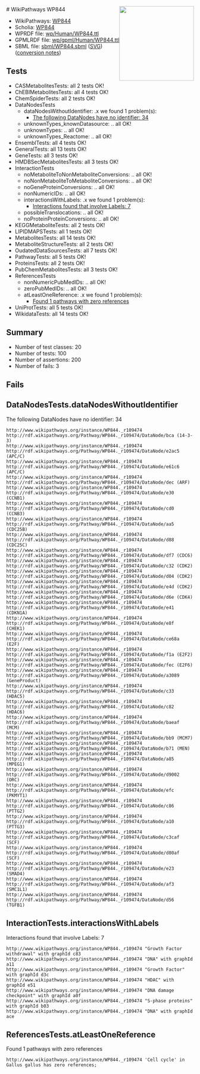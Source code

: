 <img style="float: right; width: 200px" src="../logo.png" />
# WikiPathways WP844

* WikiPathways: [WP844](https://identifiers.org/wikipathways:WP844)
* Scholia: [WP844](https://scholia.toolforge.org/wikipathways/WP844)
* WPRDF file: [wp/Human/WP844.ttl](../wp/Human/WP844.ttl)
* GPMLRDF file: [wp/gpml/Human/WP844.ttl](../wp/gpml/Human/WP844.ttl)
* SBML file: [sbml/WP844.sbml](../sbml/WP844.sbml) ([SVG](../sbml/WP844.svg)) ([conversion notes](../sbml/WP844.txt))

## Tests
* CASMetabolitesTests: all 2 tests OK!
* ChEBIMetabolitesTests: all 4 tests OK!
* ChemSpiderTests: all 2 tests OK!
* DataNodesTests
    * dataNodesWithoutIdentifier: .x we found 1 problem(s):
        * [The following DataNodes have no identifier: 34](#8792c4d2)
    * unknownTypes_knownDatasource: .. all OK!
    * unknownTypes: .. all OK!
    * unknownTypes_Reactome: .. all OK!
* EnsemblTests: all 4 tests OK!
* GeneralTests: all 13 tests OK!
* GeneTests: all 3 tests OK!
* HMDBSecMetabolitesTests: all 3 tests OK!
* InteractionTests
    * noMetaboliteToNonMetaboliteConversions: .. all OK!
    * noNonMetaboliteToMetaboliteConversions: .. all OK!
    * noGeneProteinConversions: .. all OK!
    * nonNumericIDs: .. all OK!
    * interactionsWithLabels: .x we found 1 problem(s):
        * [Interactions found that involve Labels: 7](#630d267e)
    * possibleTranslocations: .. all OK!
    * noProteinProteinConversions: .. all OK!
* KEGGMetaboliteTests: all 2 tests OK!
* LIPIDMAPSTests: all 1 tests OK!
* MetabolitesTests: all 14 tests OK!
* MetaboliteStructureTests: all 2 tests OK!
* OudatedDataSourcesTests: all 7 tests OK!
* PathwayTests: all 5 tests OK!
* ProteinsTests: all 2 tests OK!
* PubChemMetabolitesTests: all 3 tests OK!
* ReferencesTests
    * nonNumericPubMedIDs: .. all OK!
    * zeroPubMedIDs: .. all OK!
    * atLeastOneReference: .x we found 1 problem(s):
        * [Found 1 pathways with zero references](#35eb778e)
* UniProtTests: all 5 tests OK!
* WikidataTests: all 14 tests OK!


## Summary

* Number of test classes: 20
* Number of tests: 100
* Number of assertions: 200
* Number of fails: 3

## Fails

<a name="8792c4d2" />

## DataNodesTests.dataNodesWithoutIdentifier

The following DataNodes have no identifier: 34
```
http://www.wikipathways.org/instance/WP844._r109474 http://rdf.wikipathways.org/Pathway/WP844._r109474/DataNode/bca (14-3-3)
http://www.wikipathways.org/instance/WP844._r109474 http://rdf.wikipathways.org/Pathway/WP844._r109474/DataNode/e2ac5 (APC/C)
http://www.wikipathways.org/instance/WP844._r109474 http://rdf.wikipathways.org/Pathway/WP844._r109474/DataNode/e61c6 (APC/C)
http://www.wikipathways.org/instance/WP844._r109474 http://rdf.wikipathways.org/Pathway/WP844._r109474/DataNode/dec (ARF)
http://www.wikipathways.org/instance/WP844._r109474 http://rdf.wikipathways.org/Pathway/WP844._r109474/DataNode/e30 (CCNB1)
http://www.wikipathways.org/instance/WP844._r109474 http://rdf.wikipathways.org/Pathway/WP844._r109474/DataNode/cd0 (CCNB3)
http://www.wikipathways.org/instance/WP844._r109474 http://rdf.wikipathways.org/Pathway/WP844._r109474/DataNode/aa5 (CDC25B)
http://www.wikipathways.org/instance/WP844._r109474 http://rdf.wikipathways.org/Pathway/WP844._r109474/DataNode/d88 (CDC25C)
http://www.wikipathways.org/instance/WP844._r109474 http://rdf.wikipathways.org/Pathway/WP844._r109474/DataNode/df7 (CDC6)
http://www.wikipathways.org/instance/WP844._r109474 http://rdf.wikipathways.org/Pathway/WP844._r109474/DataNode/c32 (CDK2)
http://www.wikipathways.org/instance/WP844._r109474 http://rdf.wikipathways.org/Pathway/WP844._r109474/DataNode/d04 (CDK2)
http://www.wikipathways.org/instance/WP844._r109474 http://rdf.wikipathways.org/Pathway/WP844._r109474/DataNode/e4d (CDK2)
http://www.wikipathways.org/instance/WP844._r109474 http://rdf.wikipathways.org/Pathway/WP844._r109474/DataNode/d6e (CDK4)
http://www.wikipathways.org/instance/WP844._r109474 http://rdf.wikipathways.org/Pathway/WP844._r109474/DataNode/e41 (CDKN1A)
http://www.wikipathways.org/instance/WP844._r109474 http://rdf.wikipathways.org/Pathway/WP844._r109474/DataNode/e8f (CHEK1)
http://www.wikipathways.org/instance/WP844._r109474 http://rdf.wikipathways.org/Pathway/WP844._r109474/DataNode/ce68a (E2F)
http://www.wikipathways.org/instance/WP844._r109474 http://rdf.wikipathways.org/Pathway/WP844._r109474/DataNode/f1a (E2F2)
http://www.wikipathways.org/instance/WP844._r109474 http://rdf.wikipathways.org/Pathway/WP844._r109474/DataNode/fec (E2F6)
http://www.wikipathways.org/instance/WP844._r109474 http://rdf.wikipathways.org/Pathway/WP844._r109474/DataNode/a3089 (GeneProduct)
http://www.wikipathways.org/instance/WP844._r109474 http://rdf.wikipathways.org/Pathway/WP844._r109474/DataNode/c33 (HDAC5)
http://www.wikipathways.org/instance/WP844._r109474 http://rdf.wikipathways.org/Pathway/WP844._r109474/DataNode/c82 (HDAC6)
http://www.wikipathways.org/instance/WP844._r109474 http://rdf.wikipathways.org/Pathway/WP844._r109474/DataNode/baeaf (MCM)
http://www.wikipathways.org/instance/WP844._r109474 http://rdf.wikipathways.org/Pathway/WP844._r109474/DataNode/bb9 (MCM7)
http://www.wikipathways.org/instance/WP844._r109474 http://rdf.wikipathways.org/Pathway/WP844._r109474/DataNode/b71 (MEN)
http://www.wikipathways.org/instance/WP844._r109474 http://rdf.wikipathways.org/Pathway/WP844._r109474/DataNode/a85 (MPEG1)
http://www.wikipathways.org/instance/WP844._r109474 http://rdf.wikipathways.org/Pathway/WP844._r109474/DataNode/d9002 (ORC)
http://www.wikipathways.org/instance/WP844._r109474 http://rdf.wikipathways.org/Pathway/WP844._r109474/DataNode/efc (PKMYT1)
http://www.wikipathways.org/instance/WP844._r109474 http://rdf.wikipathways.org/Pathway/WP844._r109474/DataNode/c86 (PTTG2)
http://www.wikipathways.org/instance/WP844._r109474 http://rdf.wikipathways.org/Pathway/WP844._r109474/DataNode/a10 (PTTG3)
http://www.wikipathways.org/instance/WP844._r109474 http://rdf.wikipathways.org/Pathway/WP844._r109474/DataNode/c3caf (SCF)
http://www.wikipathways.org/instance/WP844._r109474 http://rdf.wikipathways.org/Pathway/WP844._r109474/DataNode/d80af (SCF)
http://www.wikipathways.org/instance/WP844._r109474 http://rdf.wikipathways.org/Pathway/WP844._r109474/DataNode/e23 (SMAD4)
http://www.wikipathways.org/instance/WP844._r109474 http://rdf.wikipathways.org/Pathway/WP844._r109474/DataNode/af3 (SMC1L1)
http://www.wikipathways.org/instance/WP844._r109474 http://rdf.wikipathways.org/Pathway/WP844._r109474/DataNode/d56 (TGFB1)
```

<a name="630d267e" />

## InteractionTests.interactionsWithLabels

Interactions found that involve Labels: 7
```
http://www.wikipathways.org/instance/WP844._r109474 "Growth Factor 
withdrawal" with graphId c83
http://www.wikipathways.org/instance/WP844._r109474 "DNA" with graphId a11
http://www.wikipathways.org/instance/WP844._r109474 "Growth Factor" with graphId d3c
http://www.wikipathways.org/instance/WP844._r109474 "HDAC" with graphId e51
http://www.wikipathways.org/instance/WP844._r109474 "DNA damage checkpoint" with graphId a0f
http://www.wikipathways.org/instance/WP844._r109474 "S-phase proteins" with graphId b03
http://www.wikipathways.org/instance/WP844._r109474 "DNA" with graphId ace
```

<a name="35eb778e" />

## ReferencesTests.atLeastOneReference

Found 1 pathways with zero references
```
http://www.wikipathways.org/instance/WP844._r109474 'Cell cycle' in Gallus gallus has zero references; 
```

